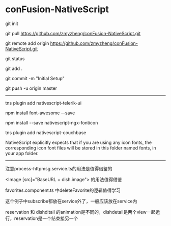# conFusion-NativeScript


git init

git pull https://github.com/zmyzheng/conFusion-NativeScript.git

git remote add origin https://github.com/zmyzheng/conFusion-NativeScript.git

git status

git add .

git commit -m "Initial Setup"

git push -u origin master

-----------------------------
 tns plugin add nativescript-telerik-ui
 
npm install font-awesome --save

npm install --save nativescript-ngx-fonticon

tns plugin add nativescript-couchbase


NativeScript explicitly expects that if you are using any icon fonts, the corresponding icon font files will be stored in this folder named fonts, in your app folder.


----------------------------

注意process-httpmsg.service.ts的用法是值得借鉴的

<Image [src]="BaseURL + dish.image"></Image> 的用法值得借鉴

favorites.component.ts 中deleteFavorite的逻辑值得学习

这个例子中subscribe都放在service外了，一般应该放在service内

reservation 和 dishditail 的animation是不同的，dishdetail是两个view一起运行，reservation是一个结束接另一个



